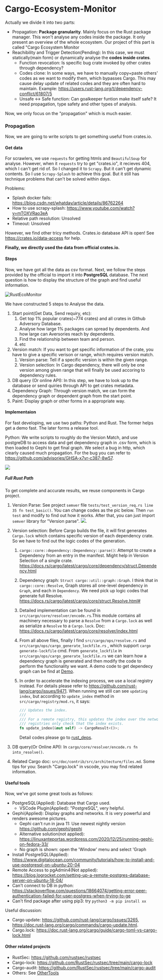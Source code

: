 # Cargo-Ecosystem-Monitor

Actually we divide it into two parts:
- Propagation: **Package granularity**. Mainly focus on the Rust package manager. This won't analyse any codes inside the package. It only present an overview of the whole ecosystem. Our project of this part is called "Cargo Ecosystem Monitor
- Reachibility and Trigger Detection(Pending): In this case, we must statically(main form) or dynamically analyse the **codes inside crates**.
  - Function revocation: Is specific bug crate invoked by other crates through dependency?
  - Codes clone: In some ways, we have to manually copy+paste others' codes as we want to modify them, which bypasses Cargo. This may cause delay update of related codes and they are often hard to maintain. Example: https://users.rust-lang.org/t/dependency-conflict/61807/5
  - Unsafe <-> Safe function: Can goalkeeper funtion make itself safe? It need propagation, type safety and other types of analysis.

Now, we only focus on the "propagation" which is much easier.



### Propagation

Now, we are going to write scripts to get something useful from crates.io. 

#### Get data

For scrawlers, we use `requests` for getting htmls and `BeautifulSoup` for analyse.  However, when it `requests` try to get "crates.io", it recieves 404, which I can't get rid of. So I changed it to `Scrapy`. But it can't get dynamic contents. So I use `Scrapy-Splash` to achieve this goal. But it still has technique problems that can't be solved within days. 

Problems:

- Splash docker fails: https://blog.csdn.net/whatday/article/details/86762264
- How to use scrapy-splash: https://www.youtube.com/watch?v=mTOXVRao3eA
- Relative path resolution: Unsolved
- Timeout: Unsolved

However, we find other tricy methods. Crates.io database API is open! See https://crates.io/data-access for help.

**Finally, we directly used the data from official crates.io.**


#### Steps

Now, we have got all the data as csv format. Next, we follow the steps provided by the official to import it into **PostgreSQL** database. The next question is how to display the structure of the graph and find useful information.

![RustEcoMonitor](pics/RustEcoMonitor.png)

We have constructed 5 steps to Analyse the data.
1. Start point(Get Data, Send requiry, etc): 
   1. Get top 1% popular crates(~774 crates) and all crates in Github Adversory Database.
   2. Analyse how large 1% packages can spread by dependents. And how large can Aversories reach by dependents.
   3. Find the relationship between team and person.
   4. etc
2. Version match: If you want to get specific information of the crate, you have to give a specific verison or range, which requires version match.
   1. Version parse: Tell if a specific version is within the given range.
   2. Version selection: In Cargo dependency, there will only be one version among given range that will finally be used accoring to dependency rules. 
3. DB query (Or online API):  In this step, we have to look up to the database or send quiries through API to get crates metadata.
4. Dependency Graph: Through version match, we can form the dependency graph or dependent graph from the start point.
5. Paint: Display graph or other forms in a appropriate way.

#### Implementaion

For fast developing, we use two paths: Python and Rust. The former helps get a demo fast. The later forms a release tool.

Python: We write scripts to roughly do the Version Match, and use postgreDB to access data and get dependency graph in .csv form, which is then loaded to Gephi to get final graph. We select a bug in http, which clearly caused much propagation. For the bug you can refer to https://github.com/advisories/GHSA-x7vr-c387-8w57.

![](pics/RustEcoMonitor_exp1.png)

##### Full Rust Path

To get complete and accurate results, we reuse components in Cargo project.

1. Version Parse: See project `semver` file `tests/test_version_req.rs line 35 fn test_basic()`. You can change codes as the pic below. Then `run test` and modify to find out how it works. After that, you can just import `semver` library for "Version parse". ![](pics/semver_match.png). 

2. Version selection: Before Cargo builds the file, it will first generates `Cargo.lock` which contains specific version of each dependency crate. So we have to find out the logic codes of the generation.
   1. `cargo::core::dependency::Dependency::parse()`: Attempt to create a Dependency from an entry in the manifest. Might help in Version Selection of a single crate. https://docs.rs/cargo/latest/cargo/core/dependency/struct.Dependency.html
   
   2. Dependency graph: `Struct cargo::util::graph::Graph`. I think that in `cargo::core::Resolve`, Graph stores all one-level dependency in `Graph`, and each in `Dependency`. We need pick up logic codes that generate full Resolve. https://docs.rs/cargo/latest/cargo/core/struct.Resolve.html#
   
   3. Detailed implementation can be found in `src/cargo/core/resolver/encode.rs`.This module contains all machinery necessary to parse a `Resolve` from a `Cargo.lock` as well as serialize a `Resolve` to a `Cargo.lock`. Doc: https://docs.rs/cargo/latest/cargo/core/resolver/index.html
   
   4. From all above files, finally I find `src/cargo/ops/resolve.rs` and `src/cargo/ops/cargo_generate_lockfile.rs` , which support `cargo generate-lockfile` cmd. From `generate_lockfile` in `src/cargo/ops/cargo_generate_lockfile.rs` we can learn how a dependency graph is generated and then modify the code to perform the functionality we want. A demo code to get dependecy graph can be find at [Demo](./Code/demo1.rs).
   
   5. In order to accelerate the indexing process, we use a local registry instead. For details please refer to https://github.com/rust-lang/cargo/issues/9471. When running we still can see `updating index`, but according to `update_index` method in `src/cargo/registry/mod.rs`, it says:
   
      ```rust
      /// Updates the index.
      ///
      /// For a remote registry, this updates the index over the network. Local
      /// registries only check that the index exists.
      fn update_index(&mut self) -> CargoResult<()>;
      ```
   
      Detail codes please go to [rust_deps](./Code/rust_deps).
   
3. DB query(Or Online API): In `cargo/core/resolver/encode.rs fn into_resolve()`.

4. Related Cargo doc: `src/doc/contrib/src/architecture/files.md`. Some tips for you: Search "Cargo.lock" in vscode, you may find related information.

#### Useful tools

Now, we've got some great tools as follows:
- PostgreSQL(Applied): Database that Cargo used.
  - VSCode Plugin(Applied): "PostgreSQL", very helpful.
- Gephi(Applied): Display graphs and networks. It is very powerful and renders awesome pictures.
  - Gephi can't run in java 11: Use newest nightly version https://github.com/gephi/gephi
  - Alternative solution(not applied): https://linuxanteportas.wordpress.com/2020/12/25/running-gephi-on-fedora-33/
  - No graph is shown: open the 'Window' menu and select 'Graph
- Install PostgreSQL(Applied): https://www.digitalocean.com/community/tutorials/how-to-install-and-use-postgresql-on-ubuntu-20-04
- Remote Access to pgAdmin4(Not applied): https://blog.logrocket.com/setting-up-a-remote-postgres-database-server-on-ubuntu-18-04/
- Can't connect to DB in python: https://stackoverflow.com/questions/18664074/getting-error-peer-authentication-failed-for-user-postgres-when-trying-to-ge
- Can't find package after using pip3: try `python3 -m pip install xx`

Useful discussion:

- Cargo update: https://github.com/rust-lang/cargo/issues/3265, https://doc.rust-lang.org/cargo/commands/cargo-update.html.
- Cargo.lock: https://doc.rust-lang.org/cargo/guide/cargo-toml-vs-cargo-lock.html



#### Other related projects

- RustSec: https://github.com/rustsec/rustsec
- Cargo-lock: https://github.com/RustSec/rustsec/tree/main/cargo-lock
- Cargo-audit: https://github.com/RustSec/rustsec/tree/main/cargo-audit
- Others: See [OtherTools](./OtherTools.md)
